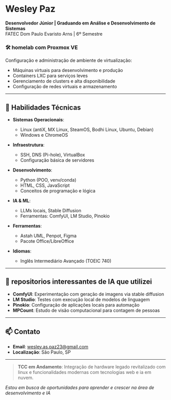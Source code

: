 # Wesley Paz

**Desenvolvedor Júnior | Graduando em Análise e Desenvolvimento de Sistemas**  
FATEC Dom Paulo Evaristo Arns | 6º Semestre

### 🛠️ homelab com Proxmox VE
Configuração e administração de ambiente de virtualização:
- Máquinas virtuais para desenvolvimento e produção
- Containers LXC para serviços leves
- Gerenciamento de clusters e alta disponibilidade
- Configuração de redes virtuais e armazenamento

---

## 🧠 Habilidades Técnicas

- **Sistemas Operacionais**: 
  - Linux (antiX, MX Linux, SteamOS, Bodhi Linux, Ubuntu, Debian)
  - Windows e ChromeOS

- **Infraestrutura**: 
  - SSH, DNS (Pi-hole), VirtualBox
  - Configuração básica de servidores

- **Desenvolvimento**: 
  - Python (POO, venv/conda)
  - HTML, CSS, JavaScript
  - Conceitos de programação e lógica

- **IA & ML**: 
  - LLMs locais, Stable Diffusion
  - Ferramentas: ComfyUI, LM Studio, Pinokio

- **Ferramentas**: 
  - Astah UML, Penpot, Figma
  - Pacote Office/LibreOffice

- **Idiomas**: 
  - Inglês Intermediário Avançado (TOEIC 740)

---

## 🤖 repositorios interessantes de IA que utilizei

- **ComfyUI**: Experimentação com geração de imagens via stable diffusion
- **LM Studio**: Testes com execução local de modelos de linguagem
- **Pinokio**: Configuração de aplicações locais para automação
- **MPCount**: Estudo de visão computacional para contagem de pessoas

---

## 📫 Contato

- **Email**: [wesley.as.paz23@gmail.com](mailto:wesley.as.paz23@gmail.com)
- **Localização**: São Paulo, SP


---

> **TCC em Andamento**: Integração de hardware legado revitalizado com linux e funcionalidades modernas com tecnologias web e ia em nuvem. 

*Estou em busca de oportunidades para aprender e crescer na área de desenvolvimento e IA*
```
